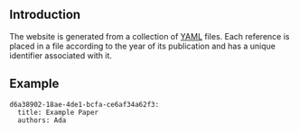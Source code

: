 Introduction
------------

The website is generated from a collection of [YAML](http://yaml.org/) files.
Each reference is placed in a file according to the year of its publication and
has a unique identifier associated with it.


Example
-------

```
d6a38902-18ae-4de1-bcfa-ce6af34a62f3:
  title: Example Paper
  authors: Ada
```
